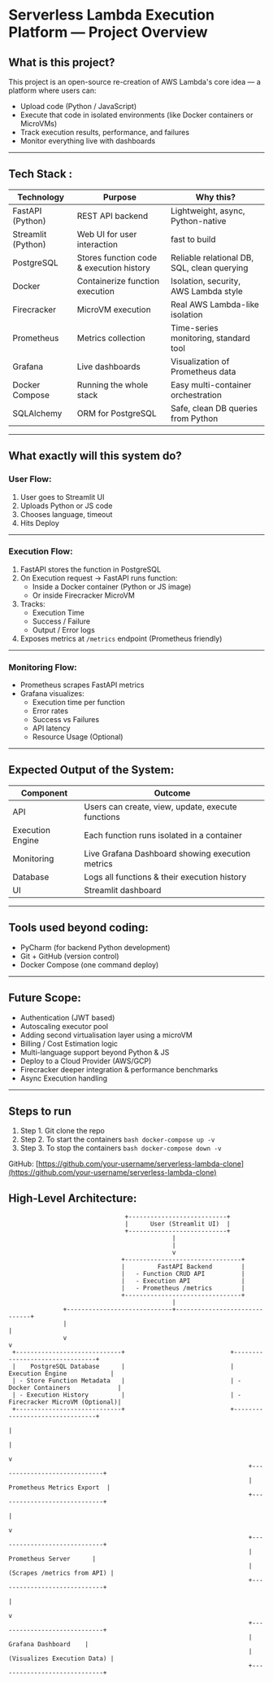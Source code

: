 # Serverless Lambda Execution Platform — Project Overview 

## What is this project?

This project is an open-source re-creation of AWS Lambda's core idea — a platform where users can:
- Upload code (Python / JavaScript)
- Execute that code in isolated environments (like Docker containers or MicroVMs)
- Track execution results, performance, and failures
- Monitor everything live with dashboards


---

## Tech Stack :

| Technology | Purpose | Why this? |
|-----------|---------|-----------|
|FastAPI (Python)| REST API backend | Lightweight, async, Python-native |
|Streamlit (Python)| Web UI for user interaction | fast to build |
|PostgreSQL| Stores function code & execution history | Reliable relational DB, SQL, clean querying |
|Docker| Containerize function execution | Isolation, security, AWS Lambda style |
|Firecracker| MicroVM execution | Real AWS Lambda-like isolation |
|Prometheus| Metrics collection | Time-series monitoring, standard tool |
|Grafana| Live dashboards | Visualization of Prometheus data |
|Docker Compose| Running the whole stack | Easy multi-container orchestration |
|SQLAlchemy| ORM for PostgreSQL | Safe, clean DB queries from Python |

---

## What exactly will this system do?

### User Flow:
1. User goes to Streamlit UI
2. Uploads Python or JS code
3. Chooses language, timeout
4. Hits Deploy

---

### Execution Flow:
1. FastAPI stores the function in PostgreSQL
2. On Execution request → FastAPI runs function:
   - Inside a Docker container (Python or JS image)
   - Or inside Firecracker MicroVM
3. Tracks:
   - Execution Time
   - Success / Failure
   - Output / Error logs
4. Exposes metrics at `/metrics` endpoint (Prometheus friendly)

---

### Monitoring Flow:
- Prometheus scrapes FastAPI metrics
- Grafana visualizes:
   - Execution time per function
   - Error rates
   - Success vs Failures
   - API latency
   - Resource Usage (Optional)

---



## Expected Output of the System:

| Component | Outcome |
|-----------|---------|
|API | Users can create, view, update, execute functions |
|Execution Engine | Each function runs isolated in a container |
|Monitoring | Live Grafana Dashboard showing execution metrics |
|Database | Logs all functions & their execution history |
|UI | Streamlit dashboard  |


---

## Tools used beyond coding:
- PyCharm (for backend Python development)
- Git + GitHub (version control)
- Docker Compose (one command deploy)

---

## Future Scope:
- Authentication (JWT based)
- Autoscaling executor pool
- Adding second virtualisation layer using a microVM
- Billing / Cost Estimation logic
- Multi-language support beyond Python & JS
- Deploy to a Cloud Provider (AWS/GCP)
- Firecracker deeper integration & performance benchmarks
- Async Execution handling

---

## Steps to run 
1. Step 1. Git clone the repo
2. Step 2. To start the containers ```bash docker-compose up -v ```
3. Step 3. To stop the containers ```bash docker-compose down -v ```

GitHub: [https://github.com/your-username/serverless-lambda-clone](https://github.com/your-username/serverless-lambda-clone)


## High-Level Architecture:

                                    +---------------------------+
                                    |      User (Streamlit UI)  |
                                    +---------------------------+
                                                 |
                                                 |
                                                 v
                                   +--------------------------------+
                                   |         FastAPI Backend        |
                                   |   - Function CRUD API          |
                                   |   - Execution API              |
                                   |   - Prometheus /metrics        |
                                   +--------------------------------+
                                                 |
                   +-----------------------------+------------------------------+
                   |                                                            |
                   v                                                            v
     +-----------------------------+                             +--------------------------------+
     |    PostgreSQL Database      |                             |     Execution Engine            |
     | - Store Function Metadata   |                             | - Docker Containers             |
     | - Execution History         |                             | - Firecracker MicroVM (Optional)|
     +-----------------------------+                             +--------------------------------+
                                                                                   |
                                                                                   |
                                                                                   v
                                                                      +-----------------------------+
                                                                      |   Prometheus Metrics Export  |
                                                                      +-----------------------------+
                                                                                   |
                                                                                   v
                                                                      +-----------------------------+
                                                                      |      Prometheus Server      |
                                                                      | (Scrapes /metrics from API) |
                                                                      +-----------------------------+
                                                                                   |
                                                                                   v
                                                                      +-----------------------------+
                                                                      |        Grafana Dashboard    |
                                                                      | (Visualizes Execution Data) |
                                                                      +-----------------------------+
